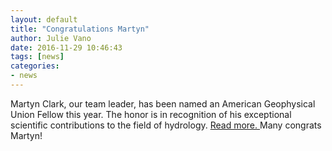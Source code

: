 ```yaml
---
layout: default
title: "Congratulations Martyn"
author: Julie Vano
date: 2016-11-29 10:46:43
tags: [news]
categories:
- news
---
```


Martyn Clark, our team leader, has been named an American Geophysical Union Fellow this year.  The honor is in recognition of his exceptional scientific contributions to the field of hydrology. <a href="https://ral.ucar.edu/pressroom/features/martyn-clark-elected-agu-fellow">  Read more. </a>   Many congrats Martyn! 
